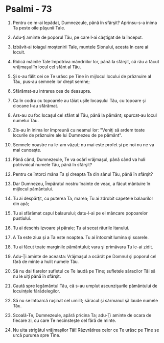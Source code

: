 # Psalmi - 73

1. Pentru ce m-ai lepădat, Dumnezeule, până în sfârşit? Aprinsu-s-a inima Ta peste oile păşunii Tale. 

2. Adu-ţi aminte de poporul Tău, pe care l-ai câştigat de la început. 

3. Izbăvit-ai toiagul moştenirii Tale, muntele Sionului, acesta în care ai locuit. 

4. Ridică mâinile Tale împotriva mândriilor lor, până la sfârşit, că rău a făcut vrăjmaşul în locul cel sfânt al Tău. 

5. Şi s-au fălit cei ce Te urăsc pe Tine în mijlocul locului de prăznuire al Tău, pus-au semnele lor drept semne; 

6. Sfărâmat-au intrarea cea de deasupra. 

7. Ca în codru cu topoarele au tăiat uşile locaşului Tău, cu topoare şi ciocane l-au sfărâmat. 

8. Ars-au cu foc locaşul cel sfânt al Tău, până la pământ; spurcat-au locul numelui Tău. 

9. Zis-au în inima lor împreună cu neamul lor: "Veniţi să ardem toate locurile de prăznuire ale lui Dumnezeu de pe pământ". 

10. Semnele noastre nu le-am văzut; nu mai este profet şi pe noi nu ne va mai cunoaşte. 

11. Până când, Dumnezeule, Te va ocărî vrăjmaşul, până când va huli potrivnicul numele Tău, până în sfârşit? 

12. Pentru ce întorci mâna Ta şi dreapta Ta din sânul Tău, până în sfârşit? 

13. Dar Dumnezeu, Împăratul nostru înainte de veac, a făcut mântuire în mijlocul pământului. 

14. Tu ai despărţit, cu puterea Ta, marea; Tu ai zdrobit capetele balaurilor din apă; 

15. Tu ai sfărâmat capul balaurului; datu-l-ai pe el mâncare popoarelor pustiului. 

16. Tu ai deschis izvoare şi pâraie; Tu ai secat râurile Itanului. 

17. A Ta este ziua şi a Ta este noaptea. Tu ai întocmit lumina şi soarele. 

18. Tu ai făcut toate marginile pământului; vara şi primăvara Tu le-ai zidit. 

19. Adu-Ţi aminte de aceasta: Vrăjmaşul a ocărât pe Domnul şi poporul cel fără de minte a hulit numele Tău. 

20. Să nu dai fiarelor sufletul ce Te laudă pe Tine; sufletele săracilor Tăi să nu le uiţi până în sfârşit. 

21. Caută spre legământul Tău, că s-au umplut ascunzişurile pământului de locuinţele fărădelegilor. 

22. Să nu se întoarcă ruşinat cel umilit; săracul şi sărmanul şă laude numele Tău. 

23. Scoală-Te, Dumnezeule, apără pricina Ta; adu-Ţi aminte de ocara de fiecare zi, cu care Te necinsteşte cel fără de minte. 

24. Nu uita strigătul vrăjmaşilor Tăi! Răzvrătirea celor ce Te urăsc pe Tine se urcă pururea spre Tine. 

